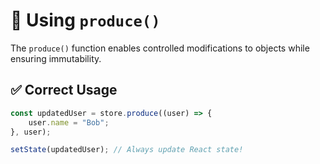 # 🔄 Using `produce()`

The `produce()` function enables controlled modifications to objects while ensuring immutability.

## ✅ Correct Usage
```typescript
const updatedUser = store.produce((user) => {
    user.name = "Bob";
}, user);

setState(updatedUser); // Always update React state!
```
